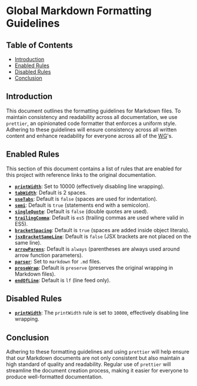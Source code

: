 # Global Markdown Formatting Guidelines

## Table of Contents

- [Introduction](#introduction)
- [Enabled Rules](#enabled-rules)
- [Disabled Rules](#disabled-rules)
- [Conclusion](#conclusion)

## Introduction

This document outlines the formatting guidelines for Markdown files. To maintain consistency and readability across all documentation, we use `prettier`, an opinionated code formatter that enforces a uniform style. Adhering to these guidelines will ensure consistency across all written content and enhance readability for everyone across all of the [WG]'s.

## Enabled Rules

This section of this document contains a list of rules that are enabled for this project with reference links to the original documentation.

- **[`printWidth`](https://prettier.io/docs/en/options.html#print-width)**: Set to 10000 (effectively disabling line wrapping).
- **[`tabWidth`](https://prettier.io/docs/en/options.html#tab-width)**: Default is 2 spaces.
- **[`useTabs`](https://prettier.io/docs/en/options.html#tabs)**: Default is `false` (spaces are used for indentation).
- **[`semi`](https://prettier.io/docs/en/options.html#semicolons)**: Default is `true` (statements end with a semicolon).
- **[`singleQuote`](https://prettier.io/docs/en/options.html#quotes)**: Default is `false` (double quotes are used).
- **[`trailingComma`](https://prettier.io/docs/en/options.html#trailing-commas)**: Default is `es5` (trailing commas are used where valid in ES5).
- **[`bracketSpacing`](https://prettier.io/docs/en/options.html#bracket-spacing)**: Default is `true` (spaces are added inside object literals).
- **[`jsxBracketSameLine`](https://prettier.io/docs/en/options.html#jsx-brackets)**: Default is `false` (JSX brackets are not placed on the same line).
- **[`arrowParens`](https://prettier.io/docs/en/options.html#arrow-function-parentheses)**: Default is `always` (parentheses are always used around arrow function parameters).
- **[`parser`](https://prettier.io/docs/en/options.html#parser)**: Set to `markdown` for `.md` files.
- **[`proseWrap`](https://prettier.io/docs/en/options.html#prose-wrap)**: Default is `preserve` (preserves the original wrapping in Markdown files).
- **[`endOfLine`](https://prettier.io/docs/en/options.html#end-of-line)**: Default is `lf` (line feed only).

## Disabled Rules

- **[`printWidth`](https://prettier.io/docs/en/options.html#print-width)**: The `printWidth` rule is set to `10000`, effectively disabling line wrapping.

## Conclusion

Adhering to these formatting guidelines and using `prettier` will help ensure that our Markdown documents are not only consistent but also maintain a high standard of quality and readability. Regular use of `prettier` will streamline the document creation process, making it easier for everyone to produce well-formatted documentation.

[WG]: ../../../governance/community-structure.md#working-groups
